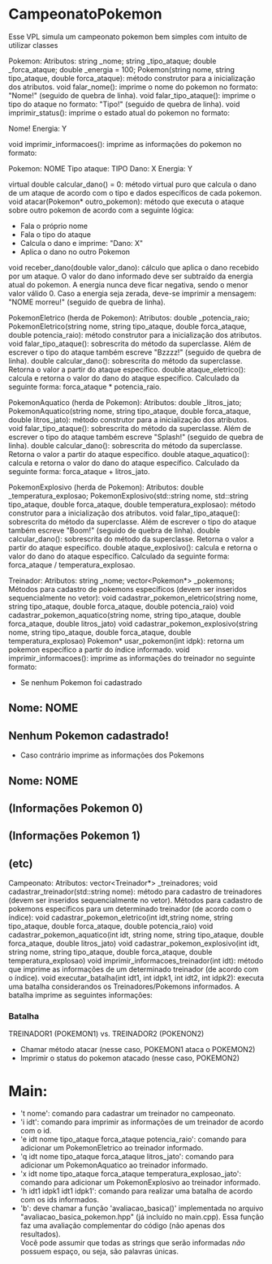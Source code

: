 # CampeonatoPokemon
Esse VPL simula um campeonato pokemon bem simples com intuito de utilizar classes

Pokemon:
Atributos: string _nome; string _tipo_ataque; double _forca_ataque; double _energia = 100;
Pokemon(string nome, string tipo_ataque, double forca_ataque): método construtor para a inicialização dos atributos. 
void falar_nome(): imprime o nome do pokemon no formato: "Nome!" (seguido de quebra de linha).
void falar_tipo_ataque(): imprime o tipo do ataque no formato: "Tipo!" (seguido de quebra de linha).
void imprimir_status(): imprime o estado atual do pokemon no formato:

Nome!
Energia: Y

void imprimir_informacoes(): imprime as informações do pokemon no formato:

Pokemon: NOME
Tipo ataque: TIPO
Dano: X
Energia: Y

virtual double calcular_dano() = 0: método virtual puro que calcula o dano de um ataque de acordo com o tipo e dados específicos de cada pokemon.
void atacar(Pokemon* outro_pokemon): método que executa o ataque sobre outro pokemon de acordo com a seguinte lógica:
- Fala o próprio nome
- Fala o tipo do ataque
- Calcula o dano e imprime: "Dano: X"
- Aplica o dano no outro Pokemon

void receber_dano(double valor_dano): cálculo que aplica o dano recebido por um ataque. O valor do dano informado deve ser subtraído da energia atual do pokemon. A energia nunca deve ficar negativa, sendo o menor valor válido 0. Caso a energia seja zerada, deve-se imprimir a mensagem: "NOME morreu!" (seguido de quebra de linha).

PokemonEletrico (herda de Pokemon):
Atributos: double _potencia_raio;
PokemonEletrico(string nome, string tipo_ataque, double forca_ataque, double potencia_raio): método construtor para a inicialização dos atributos.
void falar_tipo_ataque(): sobrescrita do método da superclasse. Além de escrever o tipo do ataque também escreve "Bzzzz!" (seguido de quebra de linha).
double calcular_dano(): sobrescrita do método da superclasse. Retorna o valor a partir do ataque específico.
double ataque_eletrico(): calcula e retorna o valor do dano do ataque específico. Calculado da seguinte forma: forca_ataque * potencia_raio.

PokemonAquatico (herda de Pokemon):
Atributos: double _litros_jato;
PokemonAquatico(string nome, string tipo_ataque, double forca_ataque, double litros_jato): método construtor para a inicialização dos atributos.
void falar_tipo_ataque(): sobrescrita do método da superclasse. Além de escrever o tipo do ataque também escreve "Splash!" (seguido de quebra de linha).
double calcular_dano(): sobrescrita do método da superclasse. Retorna o valor a partir do ataque específico.
double ataque_aquatico(): calcula e retorna o valor do dano do ataque específico. Calculado da seguinte forma: forca_ataque + litros_jato.

PokemonExplosivo (herda de Pokemon):
Atributos: double _temperatura_explosao;
PokemonExplosivo(std::string nome, std::string tipo_ataque, double forca_ataque, double temperatura_explosao): método construtor para a inicialização dos atributos.
void falar_tipo_ataque(): sobrescrita do método da superclasse. Além de escrever o tipo do ataque também escreve "Boom!" (seguido de quebra de linha).
double calcular_dano(): sobrescrita do método da superclasse. Retorna o valor a partir do ataque específico.
double ataque_explosivo(): calcula e retorna o valor do dano do ataque específico. Calculado da seguinte forma: forca_ataque / temperatura_explosao.


Treinador:
Atributos: string _nome; vector<Pokemon*> _pokemons;
Métodos para cadastro de pokemons específicos (devem ser inseridos sequencialmente no vetor):
void cadastrar_pokemon_eletrico(string nome, string tipo_ataque, double forca_ataque, double potencia_raio)
void cadastrar_pokemon_aquatico(string nome, string tipo_ataque, double forca_ataque, double litros_jato)
void cadastrar_pokemon_explosivo(string nome, string tipo_ataque, double forca_ataque, double temperatura_explosao)
Pokemon* usar_pokemon(int idpk): retorna um pokemon específico a partir do índice informado.
void imprimir_informacoes(): imprime as informações do treinador no seguinte formato:

- Se nenhum Pokemon foi cadastrado

Nome: NOME
----------
Nenhum Pokemon cadastrado!
----------

- Caso contrário imprime as informações dos Pokemons

Nome: NOME
----------
(Informações Pokemon 0)
----------
(Informações Pokemon 1)
----------
(etc)
----------


Campeonato:
Atributos: vector<Treinador*> _treinadores;
void cadastrar_treinador(std::string nome): método para cadastro de treinadores (devem ser inseridos sequencialmente no vetor).
Métodos para cadastro de pokemons específicos para um determinado treinador (de acordo com o índice):
void cadastrar_pokemon_eletrico(int idt,string nome, string tipo_ataque, double forca_ataque, double potencia_raio)
void cadastrar_pokemon_aquatico(int idt, string nome, string tipo_ataque, double forca_ataque, double litros_jato)
void cadastrar_pokemon_explosivo(int idt, string nome, string tipo_ataque, double forca_ataque, double temperatura_explosao)
void imprimir_informacoes_treinador(int idt): método que imprime as informações de um determinado treinador (de acordo com o índice).
void executar_batalha(int idt1, int idpk1, int idt2, int idpk2): executa uma batalha considerandos os Treinadores/Pokemons informados. A batalha imprime as seguintes informações:

### Batalha ###
TREINADOR1 (POKEMON1) vs. TREINADOR2 (POKENON2)
- Chamar método atacar (nesse caso, POKEMON1 ataca o POKEMON2)
- Imprimir o status do pokemon atacado (nesse caso, POKEMON2)

# Main:

- 't nome': comando para cadastrar um treinador no campeonato. 
- 'i idt': comando para imprimir as informações de um treinador de acordo com o id. 
- 'e idt nome tipo_ataque forca_ataque potencia_raio': comando para adicionar um PokemonEletrico ao treinador informado. 
- 'q idt nome tipo_ataque forca_ataque litros_jato': comando para adicionar um PokemonAquatico ao treinador informado.
- 'x idt nome tipo_ataque forca_ataque temperatura_explosao_jato': comando para adicionar um PokemonExplosivo ao treinador informado.
- 'h idt1 idpk1 idt1 idpk1': comando para realizar uma batalha de acordo com os ids informados.
- 'b': deve chamar a função 'avaliacao_basica()' implementada no arquivo "avaliacao_basica_pokemon.hpp" (já incluído no main.cpp). Essa função faz uma avaliação complementar do código (não apenas dos resultados).<br>
Você pode assumir que todas as strings que serão informadas *não* possuem espaço, ou seja, são palavras únicas. 


